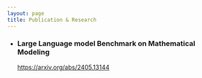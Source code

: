 ```yaml
---
layout: page
title: Publication & Research
---
```


- ### Large Language model Benchmark on Mathematical Modeling

  <https://arxiv.org/abs/2405.13144>
